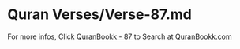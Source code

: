 # Quran Verses/Verse-87.md 

For more infos, Click [QuranBookk - 87](https://www.quranbookk.com/quran/search?q=87) to Search at [QuranBookk.com](http://quranbookk.com/)
